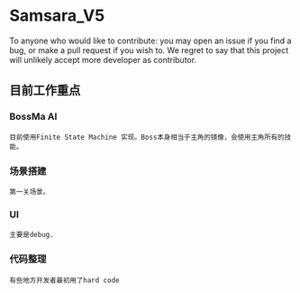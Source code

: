 # Samsara_V5
 
 To anyone who would like to contribute: you may open an issue if you find a bug, or make a pull request if you wish to. We regret to say that this project will unlikely accept more developer as contributor.

## 目前工作重点

### BossMa AI

    目前使用Finite State Machine 实现。Boss本身相当于主角的镜像，会使用主角所有的技能。

### 场景搭建

    第一关场景。

### UI

    主要是debug.

### 代码整理

    有些地方开发者最初用了hard code
